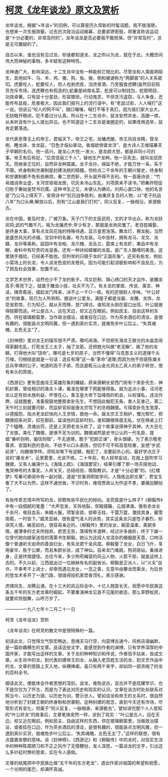 # [柯灵《龙年谈龙》原文及赏析](https://www.vrrw.net/wx/8816.html)

龙年谈龙，根据“×年谈×”的旧例，可以算是历久常新的时髦话题，我不揣浅陋，也想来一次东施效颦。过去历次政治运动揭幕，总要紧锣密鼓，郑重宣称该运动是“十分必要的，非常及时的”。龙年谈龙是否必要我不敢担保，但“非常及时”，总是无可置疑的了。

自古以来，谁也没有见过龙，却谁都知道龙，龙之所以为龙，就在于此。大概世间伟大而神秘的事物，多半赋有这种特性。

龙神通广大，影响深远，十二生肖中没有一种能和它相比的。尽管龙和人类面熟陌生，其他如牛、马、羊、鸡、猪、狗、兔、猴，倒和被谑称为“两脚兽”的人关系密切。虎要吃人，蛇要咬人，但人也剥虎皮，泡虎骨酒，乃至服食虎鞭(虽然目前假货充斥市场，连虎鞭也有假造的);蛇羹是岭南名菜，蛇皮可以制钱包，蛇胆明目，功效卓著。只有鼠十分差劲，形容猥琐，行动鬼祟，不但贪污盗窃，与人争食，还能传布鼠疫，危害极大，因此我们报刊上的流行语中，有“老鼠过街，人人喊打”这一说。但谚云“咬人的狗不叫”，随口嚷嚷，喊打不等于真打。因为我们家大业大，无妨眼开眼闭，犯不着过分认真。所以在十二生肖中，鼠龙安然并坐，高踞一席，从未听说有什么人提出异议。也不知道这十二生肖是谁圈定的，如果改用选举，鼠肯定要落选。

龙代表至尊无上的帝王，君临天下。帝王之宅，龙蟠虎踞，帝王凤目龙睛，穿龙袍，睡龙床，坐龙庭，“日色才临仙掌动，香烟欲傍褒龙浮”，是大诗人王维描摹天子早朝的名句。他一高兴，是龙心大悦;一发火，是龙颜大怒，都是非同小可的事。帝王有后有妃，“后宫佳丽三千人”，替他生产龙种。他一旦死去，就叫龙驭宾天。而继承王位的，自然非龙种莫属。龙子龙孙，绵延不绝，才能万世一系，系于不隳。终身制和世袭制是封建法统的精髓，但检点二千余年的王朝兴替史，终身制和世袭制都不免有些麻烦。秦二世而斩，开头就开得不吉利。有一首唐诗说：“竹帛烟消帝业虚，关河空锁祖龙居，坑灰未冷山东乱，刘项原来不读书。”把秦祚短促归咎于秦始皇焚书坑儒。这种书生之见，未便认为确论。刘邦心直口快，他的名言是“乃公马上得天下，安用诗书!”抗日战争胜利，由重庆复员的人物，以“老子抗战八年”为口头禅;解放以后，则有“江山是我们打的”，同义反复，一脉相沿，来源极古。



龙在中国，普及时空，广被万象。天子门下的文臣武将，文的才华出众，称为龙跃凤鸣;武的气概不凡，喻为龙骧虎步;年少有才，那就是龙驹凤雏了。老百姓婚娶，是终身大事，享有点龙凤花烛的特殊待遇，显示皇恩浩荡。舞龙灯，赛龙船，当然是盛世风光的点缀。宝剑中的名器，号为龙泉。马中良材，拥有龙马、龙文、龙媒、龙孙等美称。庭园中有龙柏、龙爪槐、龙舌兰，筵席上有龙虾，果品中有龙眼，香料中有珍贵的龙涎香。还有一种状如蟑螂的龙虱，是广东人酷嗜的美食。这里随手掇拾，已经美不胜收。但列举的只限于龙的“正面形象”，还另有些龙，例如小菜场上的长龙，令人谈龙色变的龙卷风，因为可能引起消极影响和不良反应，为了顾及社会效果，恕置不论。

文学艺术世界，自然也少不了龙的影子。鸿文巨制、锦心绣口的天才运作，是雕龙高手;等而下之，就属于雕虫小技，壮夫不为了。有关龙的掌故、传说、寓言、神话，瑰奇矞丽，摆起龙门阵来，决不止一千○一夜。有的还很耐人寻味。“叶公好龙”的故事，现已为人所熟知。据说叶公爱龙，满屋子都是龙画、龙雕、龙饰，龙受宠若惊，引为知己，就从天而降，登门拜访。谁知龙头刚在窗口出现，叶公就骇得拔脚而逃。叶公是古人，远在天边，却又近在眼前。例如民主、自由这样的东西，供在玻璃橱窗里，当作政治摆设，或者挂在口边，作为茶余酒后的清谈，是很有趣的，很能装点文明风雅，但一遇到真价实货，就难免步叶公后尘，“失其魂魄，五色无主”了。

《封神榜》里对龙王的描写很不严肃。哪吒闹海，不但把东海龙王敖光的水晶宫闹得家翻宅乱，打死龙王三太子，抽了龙筋，还把敖光叫做“老泥鳅”，揭了他的龙鳞，打得他大叫“饶命”。哪吒是七岁的孩子，当然不懂得“马克思主义的道理千头万绪，归根结底就是一句话：造反有理”这一条“革命”道理;而因为他不但是陈塘关总兵李靖的公子，地道的高干子弟，而且是乾元山金光洞太乙真人的弟子转世，很有来头的原故。

《西游记》更有歪曲龙王英雄形象的嫌疑。原来唐朝长安西门街有个卖卦先生，神机妙算，曾给相识的渔夫卜课，看准在哪里下网能够得鱼。就为这点小事，泾河老龙认定有损水族利益，怀恨在心，乘玉皇大帝下旨降雨的机会，以权谋私，违法作弊，设就圈套，准备狠狠地整那卖卦先生，不想因此触犯天条，害人反害己，第二天午时三刻就要问斩，而监斩官却是唐太宗驾下的丞相魏徵。亏得卖卦先生宽厚，以德报怨，指点老龙赶快向人王求情，救他一命。唐太宗王王相护，慨允帮忙，把魏徵招来对弈，扣在御前，延误他的监斩时刻。谁知魏徵铁面无私，伏在棋桌上打了个瞌睡，灵魂出窍，还是上天把老龙头砍了。这个故事说得神乎其神，大大丑化了龙族，美化了魏徵，是很不足为训的。魏徵诚然是史书公认的一代名臣，提倡“兼听则明，偏信则暗”，不无道理，敢于“犯颜正谏”，骨头很硬。为了表示敬老尊贤、安国利民的意向，不妨予以口头表扬，但切不可不知高低轻重，妄想“步武前贤”，向魏徵学样。须知龙喉下有逆鳞，触犯了，龙要起杀心的。最好学点庄子说的“屠龙术”，云里雾里，光说不练。二十年前，有人轻举妄动，在报上鼓吹学习魏徵，又有人编演什么《海瑞上疏》、《海瑞罢官》，结果引爆了那一场天摇地动、鬼哭神号的大事变。人命关天，总结经验，吸取教训，才是“十分必要”的。《红楼梦》写秦可卿闺中有一副对联，道是“世事洞明皆学问，人情练达即文章”，贾宝玉看了大不以为然，这样不通世故，不识时务，难怪贾政认为忤逆不孝，要痛加鞭挞了。

有些传奇志怪中所写的龙，却颇有些平民化的倾向。龙究竟是什么样子?《柳毅传》中有一段细腻的笔墨：“大声忽发，天坼地裂，宫殿摆簸，云烟沸涌，俄有赤龙长千余尺，电目血舌，朱鳞火鬣，项掣金锁，锁牵玉柱，千雷万霆，激绕其身，霰雪雨雹，一时皆下。”威灵显赫，很有盛气凌人的派势。其实这条龙只是性子暴烈，却讲究人情，嫉恶如仇，很容易亲近的。《柳毅传》里的龙女，婉娈温柔，美貌多情，被薄幸的丈夫所抛弃，悲苦无告，落得牧羊道畔，经过许多曲折，终于下嫁一位曾代她向娘家送信的落第书生柳毅。她认为这段人龙混杂的婚姻是天意，口吻活像个普通听天由命的善良妇女，有失龙君千金风度。柳毅娶了龙女，白日飞升，享用豪华，胜于公卿，而且朱颜长驻，成了神仙。自来龙门难跳，狗洞易钻，夤缘进身，正是终南捷径。古往今来，多少狗苟蝇营的风云人物、火箭干部，就是这样上去的。不久以前，江西就出过一位赫赫有名的副省长。柳毅是正派人，以“义夫”自许，不幸考不上进士，却幸而遇见龙女，一念之善，无意中由攀龙而乘龙，为后世的登龙术多开了一道门路，很值得投机家焚香顶礼，表示感谢。

虎啸风生，龙腾云涌，在十三大的风云际会中，十亿人翘首长天，祝愿中华民族这条五千年的东方老龙乘时崛起，不要重演神龙见首不见尾的故态，那么草野蚁民，就要欢欣鼓舞，山呼万岁了。

————一九八七年十二月二十一日

柯灵《龙年谈龙》赏析

《龙年谈龙》在柯灵的散文中是很特殊的一篇。

初读此文，只觉得文气恢宏畅达，思绪天马行空，内容博古通今，风格诙谐幽默，是一篇妙趣横生的文章。品读这些文字，能感觉到作者的渊博，只有学养深厚的中国作家，才能写出这样的文章。关于龙的种种知识和传说，作者信手拈来，皆成文章。从生肖中的龙，到代表封建帝王的龙，从融入老百姓生活的龙，到文艺作品中的龙，文章的思路上天入地，纵横捭阖，虽只有两千来字，却如同一部浓缩了的龙的百科全书。

细读此文，便能体会作者思想的深刻。说龙，难免说古，说古并不是炫耀学识，也不是仅仅为了怀古，而是为了表达对历史和现实的认识。文章在谈古时处处联系对照当今，以历史为镜，以历史为训，警示世人。譬如谈龙和帝王的关系时，很自然地分析到了封建王朝的终身制和世袭制，这种封建的观念，直到今天还有市场，尽管形式有变化，但属于“同义反复，一脉相承，来源极古”。譬如讲完那个人人皆知的“叶公好龙”的故事后，文章笔锋突然一转，谈到了现实：“叶公是古人，远在天边，却又近在眼前。例如民主、自由这样的东西，供在玻璃橱窗里，当做政治摆设，或者挂在口边，作为茶余酒后的清谈，是很有趣的，很能装点文明风雅，但一遇到真价实货，就难免步叶公后尘，‘失其魂魄，五色无主’了。”这样的联想，很有点震聋发聩的意味。谈《封神榜》、《西游记》和《柳毅传》中的龙时，对现实生活中的种种陈腐陋习和不正之风作了无情鞭挞，发人深思。一篇谈龙的文字，引出这么多针砭时弊的思索，实在令人感佩。

文章的结尾把中华民族比做“五千年的东方老龙”，道出作家对祖国的希望和祝愿，一个光明的尾巴，却满怀真诚。

